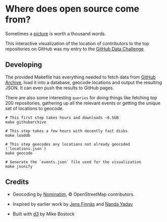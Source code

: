 Where does open source come from?
=================================

Sometimes a [picture](http://davidfischer.github.io/gdc2/) is worth a thousand
words.

This interactive visualization of the location of contributors to the
top repositories on GitHub was my entry to the
[GitHub Data Challenge](https://github.com/blog/1450-the-github-data-challenge-ii)


Developing
----------

The provided Makefile has everything needed to fetch data from
[GitHub Archive](http://githubarchive.org), load it into a database,
geocode locations and output the resulting JSON. It can even push
the results to GitHub pages.

There are also some interesting `queries` for doing things like fetching
top 200 repositories, gathering up all the relevant events or getting
the unique set of locations to geocode.

    # This first step takes hours and downloads ~6.5GB
    make githubarchive

    # This step takes a few hours with decently fast disks
    make loaddb

    # This step geocodes any locations not already geocoded (`locations.json`)
    make geocode

    # Generate the `events.json` file used for the visualization
    make jsonify



Credits
-------

* Geocoding by [Nominatim](http://wiki.openstreetmap.org/wiki/Nominatim),
  &copy; OpenStreetMap contributors.

* Inspired by earlier work by [Jens Finnäs](http://jensfinnas.com/dataist/ows/)
  and [Nanda Yadav](http://visual.ly/visualizing-nfl-draft-history)

* Built with [d3](http://d3js.org) by Mike Bostock
